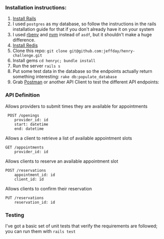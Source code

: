 ### Installation instructions:

1. [Install Rails](https://gorails.com/setup) 
1. I used `postgres` as my database, so follow the instructions in the rails installation guide for that if you don't already have it on your system
  1. I used [rbenv](https://github.com/rbenv/rbenv) and [nvm](https://github.com/nvm-sh/nvm) instead of `asdf`, but it shouldn't make a huge difference.
1. [Install Redis](https://redis.io/docs/install/install-redis/)
1. Clone this repo: `git clone git@github.com:jeffday/henry-challenge.git`
1. Install gems `cd henryc; bundle install`
1. Run the server `rails s`
1. Put some test data in the database so the endpoints actually return something interesting: `rake db:populate_database`
1. Grab [Postman](https://www.postman.com/downloads/) or another API Client to test the different API endpoints:

### API Definition

Allows providers to submit times they are available for appointments
```
 POST /openings
    provider_id: id
    start: datetime
    end: datetime
```

Allows a client to retrieve a list of available appointment slots
``` 
GET /appointments
    provider_id: id
```

Allows clients to reserve an available appointment slot
```  
POST /reservations
    appointment_id: id
    client_id: id
```

Allows clients to confirm their reservation
```  
PUT /reservations
    reservation_id: id
```

### Testing

I've got a basic set of unit tests that verify the requirements are followed; you can run them with `rails test`
